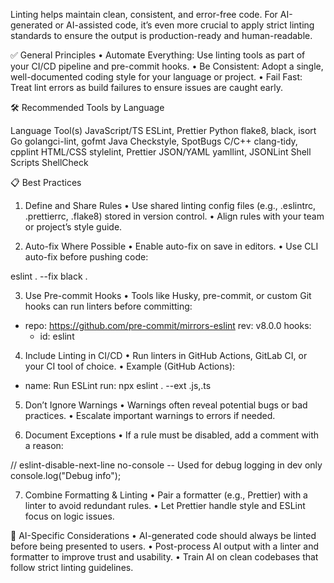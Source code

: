 Linting helps maintain clean, consistent, and error-free code. For AI-generated or AI-assisted code, it’s even more crucial to apply strict linting standards to ensure the output is production-ready and human-readable.

✅ General Principles
	•	Automate Everything: Use linting tools as part of your CI/CD pipeline and pre-commit hooks.
	•	Be Consistent: Adopt a single, well-documented coding style for your language or project.
	•	Fail Fast: Treat lint errors as build failures to ensure issues are caught early.

🛠 Recommended Tools by Language

Language	Tool(s)
JavaScript/TS	ESLint, Prettier
Python	flake8, black, isort
Go	golangci-lint, gofmt
Java	Checkstyle, SpotBugs
C/C++	clang-tidy, cpplint
HTML/CSS	stylelint, Prettier
JSON/YAML	yamllint, JSONLint
Shell Scripts	ShellCheck

📋 Best Practices

1. Define and Share Rules
	•	Use shared linting config files (e.g., .eslintrc, .prettierrc, .flake8) stored in version control.
	•	Align rules with your team or project’s style guide.

2. Auto-fix Where Possible
	•	Enable auto-fix on save in editors.
	•	Use CLI auto-fix before pushing code:

eslint . --fix
black .



3. Use Pre-commit Hooks
	•	Tools like Husky, pre-commit, or custom Git hooks can run linters before committing:

- repo: https://github.com/pre-commit/mirrors-eslint
  rev: v8.0.0
  hooks:
    - id: eslint



4. Include Linting in CI/CD
	•	Run linters in GitHub Actions, GitLab CI, or your CI tool of choice.
	•	Example (GitHub Actions):

- name: Run ESLint
  run: npx eslint . --ext .js,.ts



5. Don’t Ignore Warnings
	•	Warnings often reveal potential bugs or bad practices.
	•	Escalate important warnings to errors if needed.

6. Document Exceptions
	•	If a rule must be disabled, add a comment with a reason:

// eslint-disable-next-line no-console -- Used for debug logging in dev only
console.log("Debug info");



7. Combine Formatting & Linting
	•	Pair a formatter (e.g., Prettier) with a linter to avoid redundant rules.
	•	Let Prettier handle style and ESLint focus on logic issues.

🤖 AI-Specific Considerations
	•	AI-generated code should always be linted before being presented to users.
	•	Post-process AI output with a linter and formatter to improve trust and usability.
	•	Train AI on clean codebases that follow strict linting guidelines.
